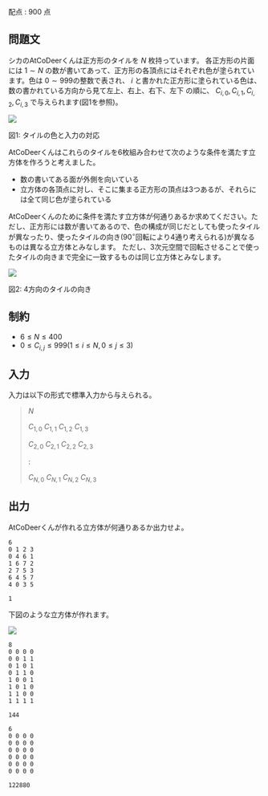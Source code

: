 配点 : $900$ 点

## 問題文

シカのAtCoDeerくんは正方形のタイルを $N$ 枚持っています。 各正方形の片面には $1 \sim N$ の数が書いてあって、正方形の各頂点にはそれぞれ色が塗られています。色は $0 \sim 999$の整数で表され、 $i$ と書かれた正方形に塗られている色は、数の書かれている方向から見て左上、右上、右下、左下 の順に、 $C_{i,0},C_{i,1},C_{i,2},C_{i,3}$ で与えられます(図$1$を参照)。

![](https://atcoder.jp/img/arc062/b8ec940254d280135500dab6d00d4370.png)

図$1$: タイルの色と入力の対応

AtCoDeerくんはこれらのタイルを$6$枚組み合わせて次のような条件を満たす立方体を作ろうと考えました。

- 数の書いてある面が外側を向いている
- 立方体の各頂点に対し、そこに集まる正方形の頂点は$3$つあるが、それらには全て同じ色が塗られている

AtCoDeerくんのために条件を満たす立方体が何通りあるか求めてください。ただし、正方形には数が書いてあるので、色の構成が同じだとしても使ったタイルが異なったり、使ったタイルの向き($90^\circ$回転により$4$通り考えられる)が異なるものは異なる立方体とみなします。 ただし、3次元空間で回転させることで使ったタイルの向きまで完全に一致するものは同じ立方体とみなします。

![](https://atcoder.jp/img/arc062/8c7552f20698dab0aad52bba476fe6d7.png)

図$2$: 4方向のタイルの向き

## 制約

- $6 \leq N \leq 400$
- $0 \leq C_{i,j} \leq 999 (1 \leq i \leq N , 0 \leq j \leq 3)$

## 入力

入力は以下の形式で標準入力から与えられる。

> $N$
> 
> $C_{1,0}$ $C_{1,1}$ $C_{1,2}$ $C_{1,3}$
> 
> $C_{2,0}$ $C_{2,1}$ $C_{2,2}$ $C_{2,3}$
> 
> $:$
> 
> $C_{N,0}$ $C_{N,1}$ $C_{N,2}$ $C_{N,3}$

## 出力

AtCoDeerくんが作れる立方体が何通りあるか出力せよ。

```input1
6
0 1 2 3
0 4 6 1
1 6 7 2
2 7 5 3
6 4 5 7
4 0 3 5
```

```output1
1
```

下図のような立方体が作れます。

![](https://atcoder.jp/img/arc062/094fbca5395bfaaea28c98c51230693b.png)

```input2
8
0 0 0 0
0 0 1 1
0 1 0 1
0 1 1 0
1 0 0 1
1 0 1 0
1 1 0 0
1 1 1 1
```

```output2
144
```

```input3
6
0 0 0 0
0 0 0 0
0 0 0 0
0 0 0 0
0 0 0 0
0 0 0 0
```

```output3
122880
```